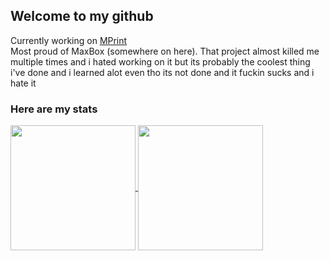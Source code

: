 ## Welcome to my github
Currently working on [MPrint](https://github.com/orangemaxx/mprint)
<br>Most proud of MaxBox (somewhere on here). That project almost killed me multiple times and i hated working on it but its probably the coolest thing i've done and i learned alot even tho its not done and it fuckin sucks and i hate it
### Here are my stats

<a href="https://github.com/orangemaxx">
  <img height=200 align="center" src="https://github-readme-stats.vercel.app/api?username=orangemaxx" />
</a>
<a href="https://github.com/orangemaxx">
  <img height=200 align="center" src="https://github-readme-stats.vercel.app/api/top-langs?username=orangemaxx&layout=compact&langs_count=8&card_width=320" />
</a>
